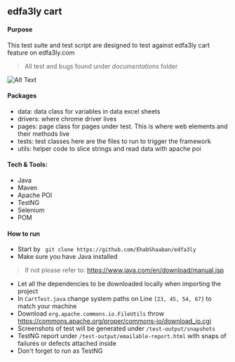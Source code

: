 ## edfa3ly cart

#### Purpose

This test suite and test script are designed to test against edfa3ly cart feature on edfa3ly.com
> All test and bugs found under *documentations* folder

![Alt Text](https://drive.google.com/uc?export=view&id=1mEGo6_F7XPDORzIsFIMBgq_bVMFesKju)

#### Packages

+ data: data class for variables in data excel sheets
+ drivers: where chrome driver lives
+ pages: page class for pages under test. This is where web elements and their methods live
+ tests: test classes here are the files to run to trigger the framework
+ utils: helper code to slice strings and read data with apache poi

#### Tech & Tools:

+ Java
+ Maven
+ Apache POI
+ TestNG
+ Selenium
+ POM

#### How to run

+ Start by `` git clone https://github.com/EhabShaaban/edfa3ly``
+ Make sure you have Java installed
> If not please refer to: https://www.java.com/en/download/manual.jsp
+ Let all the dependencies to be downloaded locally when importing the project
+ In ``CartTest.java`` change system paths on Line ``[23, 45, 54, 67]`` to match your machine
+ Download ``org.apache.commons.io.FileUtils`` throw https://commons.apache.org/proper/commons-io/download_io.cgi
+ Screenshots of test will be generated under ``/test-output/snapshots``
+ TestNG report under ``/test-output/emailable-report.html`` with snaps of failures or defects attached inside
+ Don't forget to run as TestNG
